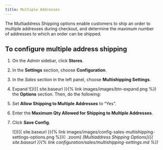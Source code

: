 ```yaml
---
title: Multiple Addresses
---
```


The Multiaddress Shipping options enable customers to ship an order to multiple addresses during checkout, and determine the maximum number of addresses to which an order can be shipped.

## To configure multiple address shipping

1.  On the _Admin_ sidebar, click **Stores**.

1.  In the **Settings** section, choose **Configuration**.

1.  In the _Sales_ section in the left panel, choose **Multishipping Settings**.

1.  Expand ![]({{ site.baseurl }}{% link images/images/btn-expand.png %}) the **Options** section. Then, do the following:

1.  Set **Allow Shipping to Multiple Addresses** to “Yes”.

1.  Enter the **Maximum Qty Allowed for Shipping to Multiple Addresses**.

1.  Click **Save Config**.

    ![]({{ site.baseurl }}{% link images/images/config-sales-multishipping-settings-options.png %}){: .zoom}
    _[Multiaddress Shipping Options]({{ site.baseurl }}{% link configuration/sales/multishipping-settings.md %})_
